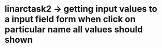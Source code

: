 # linarctask2   -> getting input values to a input field form when click on particular name all values should shown
